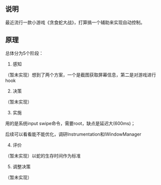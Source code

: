 ## 说明

最近流行一款小游戏《贪食蛇大战》，打算搞一个辅助来实现自动控制。

## 原理

总体分为5个阶段：

1. 感知

（暂未实现）想到了两个方案，一个是截图获取屏幕信息，第二是对游戏进行hook

2. 决策

（暂未实现）

3. 实施

用的是系统input swipe命令，需要root，缺点是延迟大(600ms)；

后续可以看看能不能优化，调研Instrumentation和IWindowManager

4. 评价

（暂未实现）以蛇的生存时间作为标准

5. 调整决策

（暂未实现）

